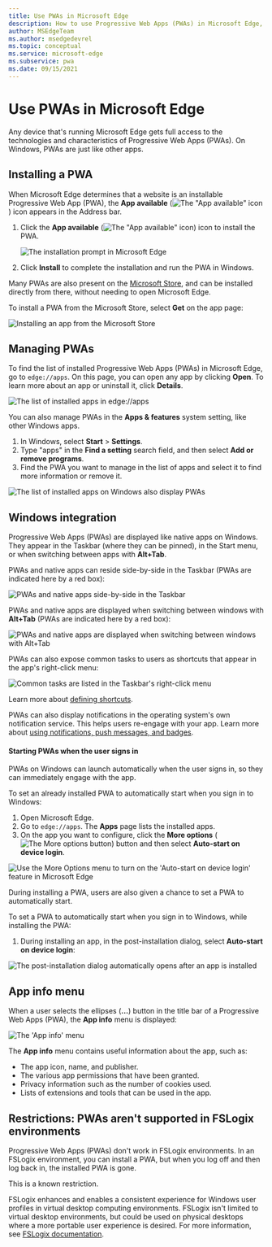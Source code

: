 ```yaml
---
title: Use PWAs in Microsoft Edge
description: How to use Progressive Web Apps (PWAs) in Microsoft Edge, including installing a PWA, managing PWAs, Windows integration, and the App info menu.
author: MSEdgeTeam
ms.author: msedgedevrel
ms.topic: conceptual
ms.service: microsoft-edge
ms.subservice: pwa
ms.date: 09/15/2021
---
```

# Use PWAs in Microsoft Edge

Any device that's running Microsoft Edge gets full access to the technologies and characteristics of Progressive Web Apps (PWAs).  On Windows, PWAs are just like other apps.


<!-- ====================================================================== -->
## Installing a PWA

When Microsoft Edge determines that a website is an installable Progressive Web App (PWA), the **App available** (![The "App available" icon](./ux-images/app-available-icon.png)) icon appears in the Address bar.

1.  Click the **App available** (![The "App available" icon](./ux-images/app-available-icon.png)) icon to install the PWA.

    ![The installation prompt in Microsoft Edge](./ux-images/edge-app-install-flyout.png)

1.  Click **Install** to complete the installation and run the PWA in Windows.

Many PWAs are also present on the [Microsoft Store](https://apps.microsoft.com), and can be installed directly from there, without needing to open Microsoft Edge.

To install a PWA from the Microsoft Store, select **Get** on the app page:

![Installing an app from the Microsoft Store](./ux-images/install-webboard-microsoft-store.png)


<!-- ====================================================================== -->
## Managing PWAs

To find the list of installed Progressive Web Apps (PWAs) in Microsoft Edge, go to `edge://apps`.  On this page, you can open any app by clicking **Open**.  To learn more about an app or uninstall it, click **Details**.

![The list of installed apps in edge://apps](./ux-images/edge-apps-listing.png)

You can also manage PWAs in the **Apps & features** system setting, like other Windows apps.

1.  In Windows, select **Start** > **Settings**.
1.  Type "apps" in the **Find a setting** search field, and then select **Add or remove programs**.
1.  Find the PWA you want to manage in the list of apps and select it to find more information or remove it.

![The list of installed apps on Windows also display PWAs](./ux-images/pwa-in-apps-and-features-settings.png)


<!-- ====================================================================== -->
## Windows integration

Progressive Web Apps (PWAs) are displayed like native apps on Windows. They appear in the Taskbar (where they can be pinned), in the Start menu, or when switching between apps with **Alt+Tab**.

PWAs and native apps can reside side-by-side in the Taskbar (PWAs are indicated here by a red box):

![PWAs and native apps side-by-side in the Taskbar](./ux-images/pwas-in-the-taskbar.png)

PWAs and native apps are displayed when switching between windows with **Alt+Tab** (PWAs are indicated here by a red box):

![PWAs and native apps are displayed when switching between windows with Alt+Tab](./ux-images/pwas-in-alttab.png)

PWAs can also expose common tasks to users as shortcuts that appear in the app's right-click menu:

![Common tasks are listed in the Taskbar's right-click menu](./ux-images/pwa-shortcuts-in-taskbar.png)

Learn more about [defining shortcuts](how-to/shortcuts.md).

PWAs can also display notifications in the operating system's own notification service. This helps users re-engage with your app. Learn more about [using notifications, push messages, and badges](how-to/notifications-badges.md).

#### Starting PWAs when the user signs in

PWAs on Windows can launch automatically when the user signs in, so they can immediately engage with the app.

To set an already installed PWA to automatically start when you sign in to Windows:

1.  Open Microsoft Edge.
1.  Go to `edge://apps`.  The **Apps** page lists the installed apps.
1.  On the app you want to configure, click the **More options** (![The More options button](./ux-images/edge-apps-more-options.png)) button and then select **Auto-start on device login**.

![Use the More Options menu to turn on the 'Auto-start on device login' feature in Microsoft Edge](./ux-images/turn-on-run-on-os-login-flag.png)

During installing a PWA, users are also given a chance to set a PWA to automatically start.

To set a PWA to automatically start when you sign in to Windows, while installing the PWA:

1.  During installing an app, in the post-installation dialog, select **Auto-start on device login**:

![The post-installation dialog automatically opens after an app is installed](./ux-images/post-install-run-on-os-login.png)


<!-- ====================================================================== -->
## App info menu

When a user selects the ellipses (**...**) button in the title bar of a Progressive Web Apps (PWA), the **App info** menu is displayed:

![The 'App info' menu](./ux-images/app-info-menu.png)

The **App info** menu contains useful information about the app, such as:

*  The app icon, name, and publisher.
*  The various app permissions that have been granted.
*  Privacy information such as the number of cookies used.
*  Lists of extensions and tools that can be used in the app.


<!-- ====================================================================== -->
## Restrictions: PWAs aren't supported in FSLogix environments

Progressive Web Apps (PWAs) don't work in FSLogix environments.  In an FSLogix environment, you can install a PWA, but when you log off and then log back in, the installed PWA is gone.

This is a known restriction.

FSLogix enhances and enables a consistent experience for Windows user profiles in virtual desktop computing environments.  FSLogix isn't limited to virtual desktop environments, but could be used on physical desktops where a more portable user experience is desired.  For more information, see [FSLogix documentation](/fslogix/).
